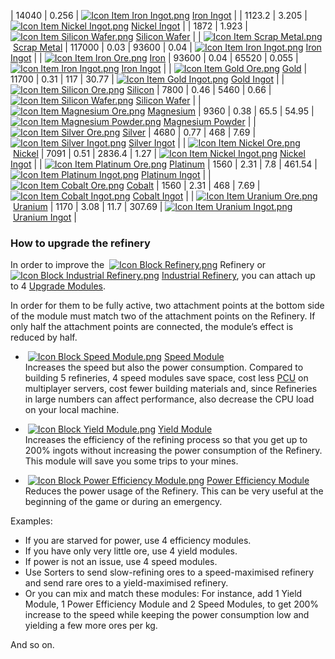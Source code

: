 | 14040 | 0.256 | [![Icon Item Iron Ingot.png](https://spaceengineers.wiki.gg/images/thumb/e/e7/Icon_Item_Iron_Ingot.png/21px-Icon_Item_Iron_Ingot.png?388ec0)](https://spaceengineers.wiki.gg/wiki/Iron_Ingot "Iron Ingot") [Iron Ingot](https://spaceengineers.wiki.gg/wiki/Iron_Ingot "Iron Ingot") |
| 1123.2 | 3.205 | [![Icon Item Nickel Ingot.png](https://spaceengineers.wiki.gg/images/thumb/4/4b/Icon_Item_Nickel_Ingot.png/21px-Icon_Item_Nickel_Ingot.png?e67f47)](https://spaceengineers.wiki.gg/wiki/Nickel_Ingot "Nickel Ingot") [Nickel Ingot](https://spaceengineers.wiki.gg/wiki/Nickel_Ingot "Nickel Ingot") |
| 1872 | 1.923 | [![Icon Item Silicon Wafer.png](https://spaceengineers.wiki.gg/images/thumb/c/cf/Icon_Item_Silicon_Wafer.png/21px-Icon_Item_Silicon_Wafer.png?e4ed69)](https://spaceengineers.wiki.gg/wiki/Silicon_Wafer "Silicon Wafer") [Silicon Wafer](https://spaceengineers.wiki.gg/wiki/Silicon_Wafer "Silicon Wafer") |
| [![Icon Item Scrap Metal.png](https://spaceengineers.wiki.gg/images/thumb/5/5d/Icon_Item_Scrap_Metal.png/21px-Icon_Item_Scrap_Metal.png?9b5187)](https://spaceengineers.wiki.gg/wiki/Scrap_Metal "Scrap Metal") [Scrap Metal](https://spaceengineers.wiki.gg/wiki/Scrap_Metal "Scrap Metal") | 117000 | 0.03 | 93600 | 0.04 | [![Icon Item Iron Ingot.png](https://spaceengineers.wiki.gg/images/thumb/e/e7/Icon_Item_Iron_Ingot.png/21px-Icon_Item_Iron_Ingot.png?388ec0)](https://spaceengineers.wiki.gg/wiki/Iron_Ingot "Iron Ingot") [Iron Ingot](https://spaceengineers.wiki.gg/wiki/Iron_Ingot "Iron Ingot") |
| [![Icon Item Iron Ore.png](https://spaceengineers.wiki.gg/images/thumb/7/71/Icon_Item_Iron_Ore.png/21px-Icon_Item_Iron_Ore.png?5a0907)](https://spaceengineers.wiki.gg/wiki/Iron_Ore "Iron Ore") [Iron](https://spaceengineers.wiki.gg/wiki/Iron_Ore "Iron Ore") | 93600 | 0.04 | 65520 | 0.055 | [![Icon Item Iron Ingot.png](https://spaceengineers.wiki.gg/images/thumb/e/e7/Icon_Item_Iron_Ingot.png/21px-Icon_Item_Iron_Ingot.png?388ec0)](https://spaceengineers.wiki.gg/wiki/Iron_Ingot "Iron Ingot") [Iron Ingot](https://spaceengineers.wiki.gg/wiki/Iron_Ingot "Iron Ingot") |
| [![Icon Item Gold Ore.png](https://spaceengineers.wiki.gg/images/thumb/2/25/Icon_Item_Gold_Ore.png/21px-Icon_Item_Gold_Ore.png?4ada1b)](https://spaceengineers.wiki.gg/wiki/Gold_Ore "Gold Ore") [Gold](https://spaceengineers.wiki.gg/wiki/Gold_Ore "Gold Ore") | 11700 | 0.31 | 117 | 30.77 | [![Icon Item Gold Ingot.png](https://spaceengineers.wiki.gg/images/thumb/d/d6/Icon_Item_Gold_Ingot.png/21px-Icon_Item_Gold_Ingot.png?9fb6c7)](https://spaceengineers.wiki.gg/wiki/Gold_Ingot "Gold Ingot") [Gold Ingot](https://spaceengineers.wiki.gg/wiki/Gold_Ingot "Gold Ingot") |
| [![Icon Item Silicon Ore.png](https://spaceengineers.wiki.gg/images/thumb/7/72/Icon_Item_Silicon_Ore.png/21px-Icon_Item_Silicon_Ore.png?3f4a28)](https://spaceengineers.wiki.gg/wiki/Silicon_Ore "Silicon Ore") [Silicon](https://spaceengineers.wiki.gg/wiki/Silicon_Ore "Silicon Ore") | 7800 | 0.46 | 5460 | 0.66 | [![Icon Item Silicon Wafer.png](https://spaceengineers.wiki.gg/images/thumb/c/cf/Icon_Item_Silicon_Wafer.png/21px-Icon_Item_Silicon_Wafer.png?e4ed69)](https://spaceengineers.wiki.gg/wiki/Silicon_Wafer "Silicon Wafer") [Silicon Wafer](https://spaceengineers.wiki.gg/wiki/Silicon_Wafer "Silicon Wafer") |
| [![Icon Item Magnesium Ore.png](https://spaceengineers.wiki.gg/images/thumb/c/c5/Icon_Item_Magnesium_Ore.png/21px-Icon_Item_Magnesium_Ore.png?308afb)](https://spaceengineers.wiki.gg/wiki/Magnesium_Ore "Magnesium Ore") [Magnesium](https://spaceengineers.wiki.gg/wiki/Magnesium_Ore "Magnesium Ore") | 9360 | 0.38 | 65.5 | 54.95 | [![Icon Item Magnesium Powder.png](https://spaceengineers.wiki.gg/images/thumb/a/ab/Icon_Item_Magnesium_Powder.png/21px-Icon_Item_Magnesium_Powder.png?56ae33)](https://spaceengineers.wiki.gg/wiki/Magnesium_Powder "Magnesium Powder") [Magnesium Powder](https://spaceengineers.wiki.gg/wiki/Magnesium_Powder "Magnesium Powder") |
| [![Icon Item Silver Ore.png](https://spaceengineers.wiki.gg/images/thumb/a/a6/Icon_Item_Silver_Ore.png/21px-Icon_Item_Silver_Ore.png?d3f160)](https://spaceengineers.wiki.gg/wiki/Silver_Ore "Silver Ore") [Silver](https://spaceengineers.wiki.gg/wiki/Silver_Ore "Silver Ore") | 4680 | 0.77 | 468 | 7.69 | [![Icon Item Silver Ingot.png](https://spaceengineers.wiki.gg/images/thumb/e/eb/Icon_Item_Silver_Ingot.png/21px-Icon_Item_Silver_Ingot.png?fd2cc7)](https://spaceengineers.wiki.gg/wiki/Silver_Ingot "Silver Ingot") [Silver Ingot](https://spaceengineers.wiki.gg/wiki/Silver_Ingot "Silver Ingot") |
| [![Icon Item Nickel Ore.png](https://spaceengineers.wiki.gg/images/thumb/1/1b/Icon_Item_Nickel_Ore.png/21px-Icon_Item_Nickel_Ore.png?3fd7c8)](https://spaceengineers.wiki.gg/wiki/Nickel_Ore "Nickel Ore") [Nickel](https://spaceengineers.wiki.gg/wiki/Nickel_Ore "Nickel Ore") | 7091 | 0.51 | 2836.4 | 1.27 | [![Icon Item Nickel Ingot.png](https://spaceengineers.wiki.gg/images/thumb/4/4b/Icon_Item_Nickel_Ingot.png/21px-Icon_Item_Nickel_Ingot.png?e67f47)](https://spaceengineers.wiki.gg/wiki/Nickel_Ingot "Nickel Ingot") [Nickel Ingot](https://spaceengineers.wiki.gg/wiki/Nickel_Ingot "Nickel Ingot") |
| [![Icon Item Platinum Ore.png](https://spaceengineers.wiki.gg/images/thumb/5/52/Icon_Item_Platinum_Ore.png/21px-Icon_Item_Platinum_Ore.png?587799)](https://spaceengineers.wiki.gg/wiki/Platinum_Ore "Platinum Ore") [Platinum](https://spaceengineers.wiki.gg/wiki/Platinum_Ore "Platinum Ore") | 1560 | 2.31 | 7.8 | 461.54 | [![Icon Item Platinum Ingot.png](https://spaceengineers.wiki.gg/images/thumb/4/4c/Icon_Item_Platinum_Ingot.png/21px-Icon_Item_Platinum_Ingot.png?aea3a0)](https://spaceengineers.wiki.gg/wiki/Platinum_Ingot "Platinum Ingot") [Platinum Ingot](https://spaceengineers.wiki.gg/wiki/Platinum_Ingot "Platinum Ingot") |
| [![Icon Item Cobalt Ore.png](https://spaceengineers.wiki.gg/images/thumb/f/f3/Icon_Item_Cobalt_Ore.png/21px-Icon_Item_Cobalt_Ore.png?917984)](https://spaceengineers.wiki.gg/wiki/Cobalt_Ore "Cobalt Ore") [Cobalt](https://spaceengineers.wiki.gg/wiki/Cobalt_Ore "Cobalt Ore") | 1560 | 2.31 | 468 | 7.69 | [![Icon Item Cobalt Ingot.png](https://spaceengineers.wiki.gg/images/thumb/e/e2/Icon_Item_Cobalt_Ingot.png/21px-Icon_Item_Cobalt_Ingot.png?142d75)](https://spaceengineers.wiki.gg/wiki/Cobalt_Ingot "Cobalt Ingot") [Cobalt Ingot](https://spaceengineers.wiki.gg/wiki/Cobalt_Ingot "Cobalt Ingot") |
| [![Icon Item Uranium Ore.png](https://spaceengineers.wiki.gg/images/thumb/4/40/Icon_Item_Uranium_Ore.png/21px-Icon_Item_Uranium_Ore.png?f793b5)](https://spaceengineers.wiki.gg/wiki/Uranium_Ore "Uranium Ore") [Uranium](https://spaceengineers.wiki.gg/wiki/Uranium_Ore "Uranium Ore") | 1170 | 3.08 | 11.7 | 307.69 | [![Icon Item Uranium Ingot.png](https://spaceengineers.wiki.gg/images/thumb/d/dd/Icon_Item_Uranium_Ingot.png/21px-Icon_Item_Uranium_Ingot.png?750d14)](https://spaceengineers.wiki.gg/wiki/Uranium_Ingot "Uranium Ingot") [Uranium Ingot](https://spaceengineers.wiki.gg/wiki/Uranium_Ingot "Uranium Ingot") |

### How to upgrade the refinery

In order to improve the  [![Icon Block Refinery.png](https://spaceengineers.wiki.gg/images/thumb/6/6a/Icon_Block_Refinery.png/21px-Icon_Block_Refinery.png?a9b68a)](https://spaceengineers.wiki.gg/wiki/Refinery "Refinery") Refinery or  [![Icon Block Industrial Refinery.png](https://spaceengineers.wiki.gg/images/thumb/f/f3/Icon_Block_Industrial_Refinery.png/21px-Icon_Block_Industrial_Refinery.png?d58a52)](https://spaceengineers.wiki.gg/wiki/Industrial_Refinery "Industrial Refinery") [Industrial Refinery](https://spaceengineers.wiki.gg/wiki/Industrial_Refinery "Industrial Refinery"), you can attach up to 4 [Upgrade Modules](https://spaceengineers.wiki.gg/wiki/Upgrade_Modules "Upgrade Modules").

In order for them to be fully active, two attachment points at the bottom side of the module must match two of the attachment points on the Refinery. If only half the attachment points are connected, the module’s effect is reduced by half.

*    [![Icon Block Speed Module.png](https://spaceengineers.wiki.gg/images/thumb/8/89/Icon_Block_Speed_Module.png/21px-Icon_Block_Speed_Module.png?208ab5)](https://spaceengineers.wiki.gg/wiki/Speed_Module "Speed Module") [Speed Module](https://spaceengineers.wiki.gg/wiki/Speed_Module "Speed Module")  
    Increases the speed but also the power consumption. Compared to building 5 refineries, 4 speed modules save space, cost less [PCU](https://spaceengineers.wiki.gg/wiki/PCU "PCU") on multiplayer servers, cost fewer building materials and, since Refineries in large numbers can affect performance, also decrease the CPU load on your local machine.

*    [![Icon Block Yield Module.png](https://spaceengineers.wiki.gg/images/thumb/6/68/Icon_Block_Yield_Module.png/21px-Icon_Block_Yield_Module.png?8f14e7)](https://spaceengineers.wiki.gg/wiki/Yield_Module "Yield Module") [Yield Module](https://spaceengineers.wiki.gg/wiki/Yield_Module "Yield Module")  
    Increases the efficiency of the refining process so that you get up to 200% ingots without increasing the power consumption of the Refinery. This module will save you some trips to your mines.

*    [![Icon Block Power Efficiency Module.png](https://spaceengineers.wiki.gg/images/thumb/1/16/Icon_Block_Power_Efficiency_Module.png/21px-Icon_Block_Power_Efficiency_Module.png?3b167f)](https://spaceengineers.wiki.gg/wiki/Power_Efficiency_Module "Power Efficiency Module") [Power Efficiency Module](https://spaceengineers.wiki.gg/wiki/Power_Efficiency_Module "Power Efficiency Module")  
    Reduces the power usage of the Refinery. This can be very useful at the beginning of the game or during an emergency.

Examples:

*   If you are starved for power, use 4 efficiency modules.
*   If you have only very little ore, use 4 yield modules.
*   If power is not an issue, use 4 speed modules.
*   Use Sorters to send slow-refining ores to a speed-maximised refinery and send rare ores to a yield-maximised refinery.
*   Or you can mix and match these modules: For instance, add 1 Yield Module, 1 Power Efficiency Module and 2 Speed Modules, to get 200% increase to the speed while keeping the power consumption low and yielding a few more ores per kg.

And so on.
